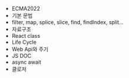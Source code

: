 - ECMA2022
- 기본 문법
- filter, map, splice, slice, find, findIndex, split... 
- 자료구조 
- React class
- Life Cycle
- Web Api와 주기 
- JS DOC 
- async await 
- 클로저 
